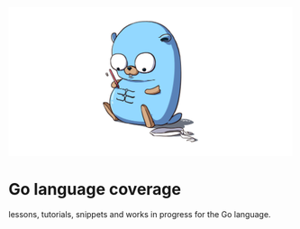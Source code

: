 ![](https://github.com/irisida/golang/blob/master/assets/gopher.jpeg)

# Go language coverage

lessons, tutorials, snippets and works in progress for the Go language.
